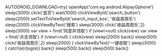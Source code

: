 AUTODROID_DOWNLOAD=try{
openApp('com.eg.android.AlipayGphone')
sleep(3000)
click('首页')
wait(1000)
clickViewById('search_button')
sleep(2000)
setTextToViewById('search_input_box', '收益周周乐')
sleep(2000)
clickViewByText('搜索')
sleep(3000)
click('收益周周乐',2)
sleep(3000)
var view = find('同意并领取')
if (view!=null) click(view)
var view = find('点击领取')
if (view!=null) {
 click(view)
sleep(2000)
back()
sleep(500)
click('收益周周乐',2)
sleep(2000)
}
clickViewByText('一键收取')
sleep(3000)
} catch(e){log(e)}
back()
sleep(500)
back()
sleep(500)
back()

